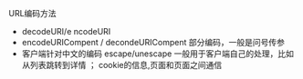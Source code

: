 URL编码方法
- decodeURI/e   ncodeURI
- encodeURICompent / decondeURICompent 部分编码，一般是问号传参 
- 客户端针对中文的编码 escape/unescape 一般用于客户端自己的处理，比如从列表跳转到详情 ； cookie的信息,页面和页面之间通信

